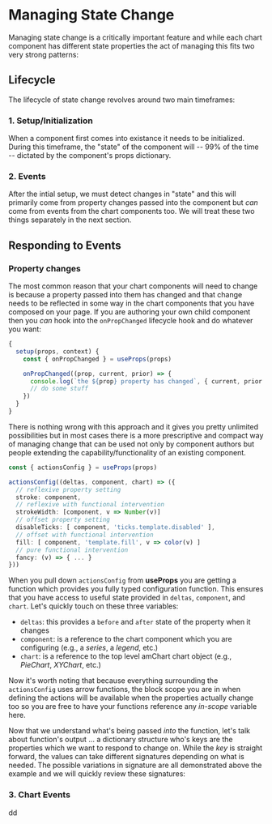 # Managing State Change

Managing state change is a critically important feature and while each chart component has different
state properties the act of managing this fits two very strong patterns:

## Lifecycle

The lifecycle of state change revolves around two main timeframes:

### 1. Setup/Initialization

When a component first comes into existance it needs to be initialized. During this timeframe, the "state" of
the component will -- 99% of the time -- dictated by the component's props dictionary.

### 2. Events

After the intial setup, we must detect changes in "state" and this will primarily come from property changes passed into the component but _can_ come from events from the chart components too. We will treat these two things separately in the next section.

## Responding to Events

### Property changes

The most common reason that your chart components will need to change is because a property passed
into them has changed and that change needs to be reflected in some way in the chart components that you have composed on your page. If you are authoring your own child component then you _can_ hook into the `onPropChanged` lifecycle hook and do whatever you want:

```typescript
{
  setup(props, context) {
    const { onPropChanged } = useProps(props)

    onPropChanged((prop, current, prior) => {
      console.log(`the ${prop} property has changed`, { current, prior })
      // do some stuff
    })
  }
}
```

There is nothing wrong with this approach and it gives you pretty unlimited possibilities but in most cases there is a more prescriptive and compact way of managing change that can be used not only by component authors but people extending the capability/functionality of an existing component.

```typescript
const { actionsConfig } = useProps(props)

actionsConfig((deltas, component, chart) => ({
  // reflexive property setting
  stroke: component,
  // reflexive with functional intervention
  strokeWidth: [component, v => Number(v)]
  // offset property setting
  disableTicks: [ component, 'ticks.template.disabled' ],
  // offset with functional intervention
  fill: [ component, 'template.fill', v => color(v) ]
  // pure functional intervention
  fancy: (v) => { ... }
}))
```

When you pull down `actionsConfig` from **useProps** you are getting a function which provides you
fully typed configuration function. This ensures that you have access to useful state provided in `deltas`, `component`, and `chart`. Let's quickly touch on these three variables:

- `deltas`: this provides a `before` and `after` state of the property when it changes
- `component`: is a reference to the chart component which you are configuring (e.g., a _series_, a _legend_, etc.)
- `chart`: is a reference to the top level amChart chart object (e.g., _PieChart_, _XYChart_, etc.)

Now it's worth noting that because everything surrounding the `actionsConfig` uses arrow functions, the block scope you are in when defining the actions will be available when the properties actually change too so you are free to have your functions reference any _in-scope_ variable here.

Now that we understand what's being passed _into_ the function, let's talk about function's output ... a dictionary structure who's keys are the properties which we want to respond to change on. While the _key_ is straight forward, the values can take different signatures depending on what is needed. The possible variations in signature are all demonstrated above the example and we will quickly review these signatures:

### 3. Chart Events

dd
